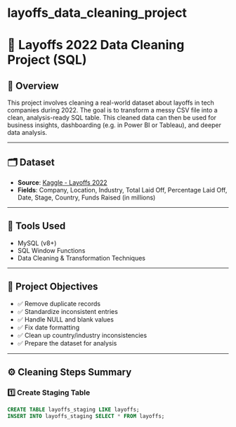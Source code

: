 # layoffs_data_cleaning_project

# 🧹 Layoffs 2022 Data Cleaning Project (SQL)

## 📁 Overview

This project involves cleaning a real-world dataset about layoffs in tech companies during 2022. The goal is to transform a messy CSV file into a clean, analysis-ready SQL table. This cleaned data can then be used for business insights, dashboarding (e.g. in Power BI or Tableau), and deeper data analysis.

---

## 🗂 Dataset

- **Source**: [Kaggle - Layoffs 2022](https://www.kaggle.com/datasets/swaptr/layoffs-2022)
- **Fields**: Company, Location, Industry, Total Laid Off, Percentage Laid Off, Date, Stage, Country, Funds Raised (in millions)

---

## 🧰 Tools Used

- MySQL (v8+)
- SQL Window Functions
- Data Cleaning & Transformation Techniques

---

## 🎯 Project Objectives

- ✅ Remove duplicate records  
- ✅ Standardize inconsistent entries  
- ✅ Handle NULL and blank values  
- ✅ Fix date formatting  
- ✅ Clean up country/industry inconsistencies  
- ✅ Prepare the dataset for analysis

---

## ⚙️ Cleaning Steps Summary

### 1️⃣ Create Staging Table
```sql
CREATE TABLE layoffs_staging LIKE layoffs;
INSERT INTO layoffs_staging SELECT * FROM layoffs;
